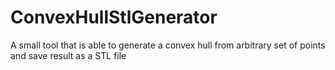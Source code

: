 # ConvexHullStlGenerator
A small tool that is able to generate a convex hull from arbitrary set of points and save result as a STL file
